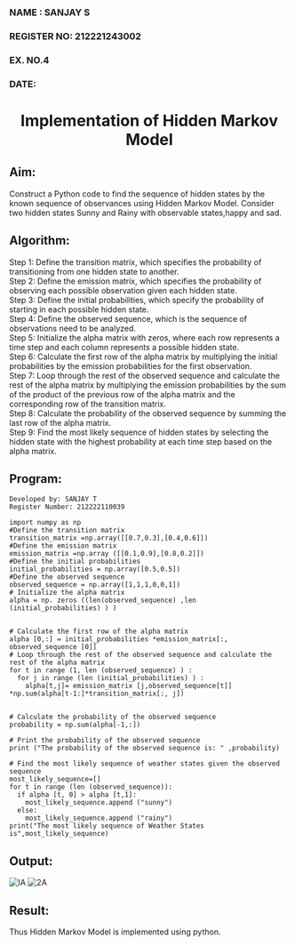 <H3>NAME : SANJAY S</H3> 
<H3>REGISTER NO: 212221243002</H3> 
<H3>EX. NO.4</H3>
<H3>DATE:</H3> 
<H1 ALIGN =CENTER> Implementation of Hidden Markov Model</H1>

## Aim: 
Construct a Python code to find the sequence of hidden states by the known sequence of observances using Hidden Markov Model. Consider two hidden states Sunny and Rainy with observable states,happy and sad.

## Algorithm:

Step 1: Define the transition matrix, which specifies the probability of transitioning from  one hidden state to another.<br>
Step 2: Define the emission matrix, which specifies the probability of observing each possible observation given each hidden state.<br>
Step 3: Define the initial probabilities, which specify the probability of starting in each possible hidden state.<br>
Step 4: Define the observed sequence, which is the sequence of observations need to  be analyzed.<br>
Step 5: Initialize the alpha matrix with zeros, where each row represents a time step and each column represents a possible hidden state.<br>
Step 6: Calculate the first row of the alpha matrix by multiplying the initial  probabilities by the emission probabilities for the first observation.<br>
Step 7: Loop through the rest of the observed sequence and calculate the rest of the alpha matrix by multiplying the emission probabilities by the sum of the product of 
        the previous row of the alpha matrix and the corresponding row of the transition matrix.<br>
Step 8: Calculate the probability of the observed sequence by summing the last row of the alpha matrix.<br>
Step 9: Find the most likely sequence of hidden states by selecting the hidden state with the highest probability at each time step based on the alpha matrix.<br>

## Program:
```
Developed by: SANJAY T
Register Number: 212222110039
```
```
import numpy as np
#Define the transition matrix
transition_matrix =np.array([[0.7,0.3],[0.4,0.6]])
#Define the emission matrix
emission_matrix =np.array ([[0.1,0.9],[0.8,0.2]])
#Define the initial probabilities
initial_probabilities = np.array([0.5,0.5])
#Define the observed sequence
observed_sequence = np.array([1,1,1,0,0,1])
# Initialize the alpha matrix
alpha = np. zeros ((len(observed_sequence) ,len (initial_probabilities) ) )


# Calculate the first row of the alpha matrix
alpha [0,:] = initial_probabilities *emission_matrix[:, observed_sequence [0]]
# Loop through the rest of the observed sequence and calculate the rest of the alpha matrix
for t in range (1, len (observed_sequence) ) :
  for j in range (len (initial_probabilities) ) :
    alpha[t,j]= emission_matrix [j,observed_sequence[t]] *np.sum(alpha[t-1:]*transition_matrix[:, j])


# Calculate the probability of the observed sequence
probability = np.sum(alpha[-1,:])

# Print the probability of the observed sequence
print ("The probability of the observed sequence is: " ,probability)

# Find the most likely sequence of weather states given the observed sequence
most_likely_sequence=[]
for t in range (len (observed_sequence)):
  if alpha [t, 0] > alpha [t,1]:
    most_likely_sequence.append ("sunny")
  else:
    most_likely_sequence.append ("rainy")
print("The most likely sequence of Weather States is",most_likely_sequence)

```
## Output:
![IA](https://github.com/user-attachments/assets/98392b0e-2bfa-4ea8-a280-7b5983432875)
![2A](https://github.com/user-attachments/assets/38b856cb-f31a-407a-852d-82764d724afd)
## Result:
Thus Hidden Markov Model is implemented using python.

